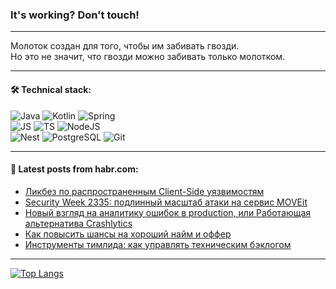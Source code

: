 ### It's working? Don't touch!

---
Молоток создан для того, чтобы им забивать гвозди. <br>
Но это не значит, что гвозди можно забивать только молотком.

---

#### 🛠️ Technical stack:

![Java](https://img.shields.io/badge/Java-informational?logo=Oracle&style=flat&logoColor=white&color=FF4500)
![Kotlin](https://img.shields.io/badge/Kotlin-informational?logo=Kotlin&style=flat&logoColor=white&color=774D97)
![Spring](https://img.shields.io/badge/SpringBoot-informational?logo=SpringBoot&style=flat&logoColor=white&color=6DB33F) <br>
![JS](https://img.shields.io/badge/JS-informational?logo=javaScript&style=flat&logoColor=black&color=F7Df1E)
![TS](https://img.shields.io/badge/TypeScript-informational?logo=typeScript&style=flat&logoColor=black&color=0667A8)
![NodeJS](https://img.shields.io/badge/NodeJS-informational?logo=node.js&style=flat&logoColor=white&color=70A760) <br>
![Nest](https://img.shields.io/badge/NestJS-informational?logo=NestJS&style=flat&logoColor=white&color=E0234E)
![PostgreSQL](https://img.shields.io/badge/PostgreSQL-informational?logo=PostgreSQL&style=flat&logoColor=white&color=DAA520)
![Git](https://img.shields.io/badge/Git-informational?logo=git&style=flat&logoColor=white&color=778899)

___

#### 💬 Latest posts from habr.com:

<!-- BLOG-POST-LIST:START -->
- [Ликбез по распространенным Client-Side уязвимостям](https://habr.com/ru/companies/bastion/articles/757590/?utm_source=habrahabr&utm_medium=rss&utm_campaign=757590)
- [Security Week 2335: подлинный масштаб атаки на сервис MOVEit](https://habr.com/ru/companies/kaspersky/articles/757428/?utm_source=habrahabr&utm_medium=rss&utm_campaign=757428)
- [Новый взгляд на аналитику ошибок в production, или Работающая альтернатива Crashlytics](https://habr.com/ru/companies/vk/articles/757416/?utm_source=habrahabr&utm_medium=rss&utm_campaign=757416)
- [Как повысить шансы на хороший найм и оффер](https://habr.com/ru/companies/oleg-bunin/articles/757318/?utm_source=habrahabr&utm_medium=rss&utm_campaign=757318)
- [Инструменты тимлида: как управлять техническим бэклогом](https://habr.com/ru/companies/avito/articles/755980/?utm_source=habrahabr&utm_medium=rss&utm_campaign=755980)
<!-- BLOG-POST-LIST:END -->

---
[![Top Langs](https://github-readme-stats-git-master-advtsetting-gmailcom.vercel.app/api/top-langs/?username=zloylis&langs_count=10&hide_title=false&title_color=e6edf3&size_weight=0.5&count_weight=0.5&layout=compact&hide_border=true&theme=dracula)](https://github.com/zloylis)

<!-- ![GitHub stats](https://github-readme-stats-git-master-advtsetting-gmailcom.vercel.app/api?username=zloylis&show_icons=true&hide_border=true&theme=dracula&hide_title=true&include_all_commits=true&count_private=true&hide=contribs&hide_rank=true) -->
